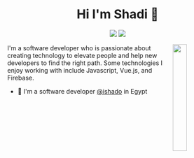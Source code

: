
<h1 align="center">Hi I'm Shadi 👋</h1>
<p align="center">
    <a href="https://twitter.com/ishadoi"><img src="https://img.shields.io/badge/twitter-%231FA1F1?style=flat&logo=twitter&logoColor=white"/></a>
    <a href="https://www.linkedin.com/in/ishado"><img src="https://img.shields.io/badge/linkedin-%230177B5?style=flat&logo=linkedin&logoColor=white"/></a>
  </p>
  
  <img src="https://github.com/ishado/ishado/blob/master/profile-img.png" align="right" width="25%"/>

I'm a software developer who is passionate about creating technology to elevate people and help new developers to find the right path. Some technologies I enjoy working with include Javascript, Vue.js, and Firebase.

- 🔭 I'm a software developer [@ishado](https://www.ishado.com/) in Egypt
